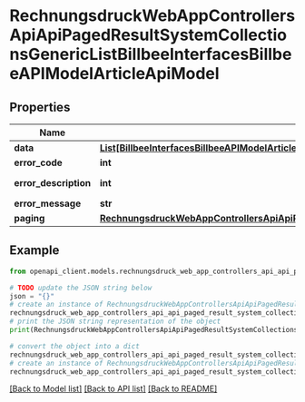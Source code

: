 # RechnungsdruckWebAppControllersApiApiPagedResultSystemCollectionsGenericListBillbeeInterfacesBillbeeAPIModelArticleApiModel


## Properties

Name | Type | Description | Notes
------------ | ------------- | ------------- | -------------
**data** | [**List[BillbeeInterfacesBillbeeAPIModelArticleApiModel]**](BillbeeInterfacesBillbeeAPIModelArticleApiModel.md) |  | [optional] 
**error_code** | **int** |  | [optional] 
**error_description** | **int** |  | [optional] [readonly] 
**error_message** | **str** |  | [optional] 
**paging** | [**RechnungsdruckWebAppControllersApiApiPagedResultPagingInformationSystemCollectionsGenericListBillbeeInterfacesBillbeeAPIModelArticleApiModel**](RechnungsdruckWebAppControllersApiApiPagedResultPagingInformationSystemCollectionsGenericListBillbeeInterfacesBillbeeAPIModelArticleApiModel.md) |  | [optional] 

## Example

```python
from openapi_client.models.rechnungsdruck_web_app_controllers_api_api_paged_result_system_collections_generic_list_billbee_interfaces_billbee_api_model_article_api_model import RechnungsdruckWebAppControllersApiApiPagedResultSystemCollectionsGenericListBillbeeInterfacesBillbeeAPIModelArticleApiModel

# TODO update the JSON string below
json = "{}"
# create an instance of RechnungsdruckWebAppControllersApiApiPagedResultSystemCollectionsGenericListBillbeeInterfacesBillbeeAPIModelArticleApiModel from a JSON string
rechnungsdruck_web_app_controllers_api_api_paged_result_system_collections_generic_list_billbee_interfaces_billbee_api_model_article_api_model_instance = RechnungsdruckWebAppControllersApiApiPagedResultSystemCollectionsGenericListBillbeeInterfacesBillbeeAPIModelArticleApiModel.from_json(json)
# print the JSON string representation of the object
print(RechnungsdruckWebAppControllersApiApiPagedResultSystemCollectionsGenericListBillbeeInterfacesBillbeeAPIModelArticleApiModel.to_json())

# convert the object into a dict
rechnungsdruck_web_app_controllers_api_api_paged_result_system_collections_generic_list_billbee_interfaces_billbee_api_model_article_api_model_dict = rechnungsdruck_web_app_controllers_api_api_paged_result_system_collections_generic_list_billbee_interfaces_billbee_api_model_article_api_model_instance.to_dict()
# create an instance of RechnungsdruckWebAppControllersApiApiPagedResultSystemCollectionsGenericListBillbeeInterfacesBillbeeAPIModelArticleApiModel from a dict
rechnungsdruck_web_app_controllers_api_api_paged_result_system_collections_generic_list_billbee_interfaces_billbee_api_model_article_api_model_from_dict = RechnungsdruckWebAppControllersApiApiPagedResultSystemCollectionsGenericListBillbeeInterfacesBillbeeAPIModelArticleApiModel.from_dict(rechnungsdruck_web_app_controllers_api_api_paged_result_system_collections_generic_list_billbee_interfaces_billbee_api_model_article_api_model_dict)
```
[[Back to Model list]](../README.md#documentation-for-models) [[Back to API list]](../README.md#documentation-for-api-endpoints) [[Back to README]](../README.md)


